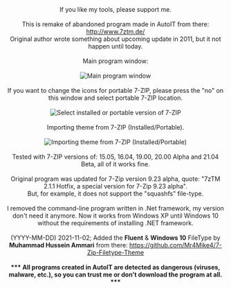 <center>
If you like my tools, please support me.<br>
<br>
This is remake of abandoned program made in AutoIT from there: <a target="_blank" href="http://www.7ztm.de/">http://www.7ztm.de/</a><br>
Original author wrote something about upcoming update in 2011, but it not happen until today.<br>
<br>
Main program window:<br>
<br>
<img src="https://user-images.githubusercontent.com/61757638/140874313-55909961-c16c-4f78-9edd-a2f0ac4093e5.png" alt="Main program window"><br>
<br>
If you want to change the icons for portable 7-ZIP, please press the "no" on this window and select portable 7-ZIP location.<br>
<br>
<img src="https://i.imgur.com/a8LRZ0W.png" alt="Select installed or portable version of 7-ZIP"><br>
<br>
Importing theme from 7-ZIP (Installed/Portable).<br>
<br>
<img src="https://user-images.githubusercontent.com/61757638/140874652-1ded76da-c09a-4820-9ce7-e37a94e56638.png" alt="Importing theme from 7-ZIP (Installed/Portable)"><br>
<br>
Tested with 7-ZIP versions of: 15.05, 16.04, 19.00, 20.00 Alpha and 21.04 Beta, all of it works fine.<br>
<br>
Original program was updated for 7-Zip version 9.23 alpha, quote: "7zTM 2.1.1 Hotfix, a special version for 7-Zip 9.23 alpha".<br>
But, for example, it does not support the "squashfs" file-type.<br>
<br>
I removed the command-line program written in .Net framework, my version don't need it anymore. Now it works from Windows XP until Windows 10 without the requirements of installing .NET framework.<br>
<br>
(YYYY-MM-DD) 2021-11-02; Added the <b>Fluent</b> & <b>Windows 10</b> FileType by <b>Muhammad Hussein Ammari</b> from there: <a target="_blank" href="https://github.com/Mr4Mike4/7-Zip-Filetype-Theme">https://github.com/Mr4Mike4/7-Zip-Filetype-Theme</a><br>
<br>
<B>*** All programs created in AutoIT are detected as dangerous (viruses, malware, etc.), so you can trust me or don't download the program at all. ***</B>
</center>
